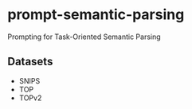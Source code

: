 # prompt-semantic-parsing
Prompting for Task-Oriented Semantic Parsing

## Datasets
* SNIPS
* TOP
* TOPv2
